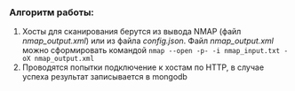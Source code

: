 ### Алгоритм работы:
1. Хосты для сканирования берутся из вывода NMAP (файл _nmap_output.xml_) или из файла _config.json_.
Файл _nmap_output.xml_ можно сформировать командой `nmap --open -p- -i nmap_input.txt -oX nmap_output.xml`
2. Проводятся попытки подключение к хостам по HTTP, в случае успеха результат записывается в mongodb

